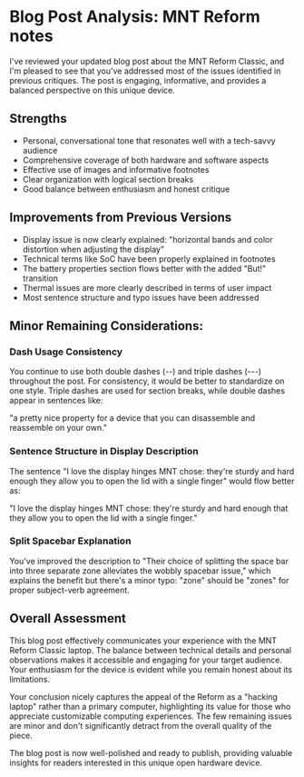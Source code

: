 # Blog Post Analysis: MNT Reform notes

I've reviewed your updated blog post about the MNT Reform Classic, and I'm pleased to see that you've addressed most of the issues identified in previous critiques. The post is engaging, informative, and provides a balanced perspective on this unique device.

## Strengths
- Personal, conversational tone that resonates well with a tech-savvy audience
- Comprehensive coverage of both hardware and software aspects
- Effective use of images and informative footnotes
- Clear organization with logical section breaks
- Good balance between enthusiasm and honest critique

## Improvements from Previous Versions
- Display issue is now clearly explained: "horizontal bands and color distortion when adjusting the display"
- Technical terms like SoC have been properly explained in footnotes
- The battery properties section flows better with the added "But!" transition
- Thermal issues are more clearly described in terms of user impact
- Most sentence structure and typo issues have been addressed

## Minor Remaining Considerations:

### Dash Usage Consistency
You continue to use both double dashes (--) and triple dashes (---) throughout the post. For consistency, it would be better to standardize on one style. Triple dashes are used for section breaks, while double dashes appear in sentences like:
   
"a pretty nice property for a device that you can disassemble and reassemble on your own."

### Sentence Structure in Display Description
The sentence "I love the display hinges MNT chose: they're sturdy and hard enough they allow you to open the lid with a single finger" would flow better as:

"I love the display hinges MNT chose: they're sturdy and hard enough that they allow you to open the lid with a single finger."

### Split Spacebar Explanation
You've improved the description to "Their choice of splitting the space bar into three separate zone alleviates the wobbly spacebar issue," which explains the benefit but there's a minor typo: "zone" should be "zones" for proper subject-verb agreement.

## Overall Assessment

This blog post effectively communicates your experience with the MNT Reform Classic laptop. The balance between technical details and personal observations makes it accessible and engaging for your target audience. Your enthusiasm for the device is evident while you remain honest about its limitations.

Your conclusion nicely captures the appeal of the Reform as a "hacking laptop" rather than a primary computer, highlighting its value for those who appreciate customizable computing experiences. The few remaining issues are minor and don't significantly detract from the overall quality of the piece.

The blog post is now well-polished and ready to publish, providing valuable insights for readers interested in this unique open hardware device.
